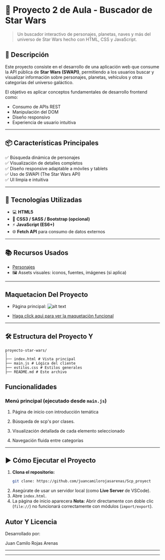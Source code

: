 # 🌌 Proyecto 2 de Aula - Buscador de Star Wars

> Un buscador interactivo de personajes, planetas, naves y más del universo de Star Wars hecho con HTML, CSS y JavaScript.

## 🚀 Descripción

Este proyecto consiste en el desarrollo de una aplicación web que consume la API pública de **Star Wars (SWAPI)**, permitiendo a los usuarios buscar y visualizar información sobre personajes, planetas, vehículos y otras categorías del universo galáctico.

El objetivo es aplicar conceptos fundamentales de desarrollo frontend como:
- Consumo de APIs REST
- Manipulación del DOM
- Diseño responsivo
- Experiencia de usuario intuitiva

---

## 📦 Características Principales

✅ Búsqueda dinámica de personajes  
✅ Visualización de detalles completos  
✅ Diseño responsive adaptable a móviles y tablets  
✅ Uso de SWAPI (The Star Wars API)  
✅ UI limpia e intuitiva  

---

## 🔧 Tecnologías Utilizadas

- 💻 **HTML5**
- 🎨 **CSS3 / SASS / Bootstrap (opcional)**
- ⚡ **JavaScript (ES6+)**
- 🌐 **Fetch API** para consumo de datos externos

---

## 📚 Recursos Usados

- [Personajes](https://es.wikipedia.org/wiki/Anexo:Personajes_de_Star_Wars) 
- 🖼️ Assets visuales: iconos, fuentes, imágenes (si aplica)

---

## Maquetacion Del Proyecto

- Pàgina principal:
![alt text](./estilos/icons/icon.png)


- [Haga click aquì para ver la maquetaciòn funcional](https://sites.google.com/view/star-wars-la-pelicula/inicio)
---



 ##  🛠️ Estructura del Proyecto Y 

```
proyecto-star-wars/
│
├── index.html # Vista principal
├── main.js # Lógica del cliente
├── estilos.css # Estilos generales
├── README.md # Este archivo
```


## Funcionalidades



### Menú principal (ejecutado desde `main.js`)
1. Página de inicio con introducción temática

2. Búsqueda de scp's por clases.

3. Visualización detallada de cada elemento seleccionado

4. Navegación fluida entre categorías


---


## ▶️ Cómo Ejecutar el Proyecto

1. **Clona el repositorio:**
   ```bash
   git clone: https://github.com/juancamilorojasarenas/Scp_proyect
2. Asegúrate de usar un servidor local (como **Live Server** de VSCode).
3. Abre `index.html`.
4. La pàgina de inicio aparecera
 **Nota:** Abrir directamente con doble clic (`file://`) no funcionará correctamente con módulos (`import/export`).


##  Autor Y Licencia

Desarrollado por:

 Juan Camilo Rojas Arenas

---

---

